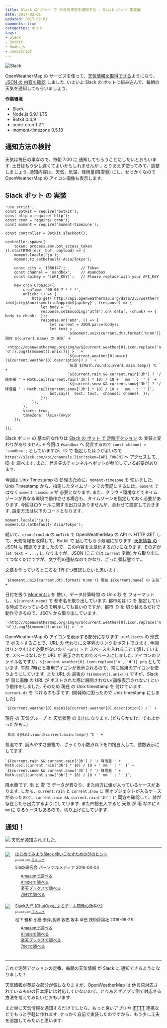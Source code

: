 ```yaml
---
title: Slack の ボット で 今日の天気を通知する - Slack ボット 実装編
date: 2017-02-01
updated: 2017-02-01
comments: true
categories: ボット
tags:
- Slack
- Botkit
- Node.js
- JavaScript
---
```


![](/assets/slack/slack.png "Slack")

OpenWeatherMap の サービスを使って、[天気情報を取得できる](/2017/01/24/Slackのボットで今日の天気を通知する-JSON取得編/)ようになり、[JSON の 内容も確認](/2017/01/29/Slackのボットで今日の天気を通知する-JSON確認編/) しました.
いよいよ Slack の ボットに組み込んで、毎朝の天気を通知してもらいましょう.

**作業環境**
- Slack
- Node.js 6.9.1 LTS
- Botkit 0.4.9
- node-cron 1.2.1
- moment-timezone 0.5.10


## 通知方法の検討
天気は毎日の事なので、毎朝 7:00 に 通知してもらうことにしたいとおもいます. 土日はもう少し遅くてよいかもしれませんが... とりあえず使ってみて、調整しましょう.
通知内容は、天気、気温、降雨量(降雪量) にし、せっかくなので OpenWeatherMap の アイコン画像も表示します.


## Slack ボット の 実装
```javascrip
'use strict';
const Botkit = require('botkit');
const http = require('http');
const cron = require('cron');
const moment = require('moment-timezone');

const controller = Botkit.slackbot();

controller.spawn({
    token: process.env.bot_access_token
}).startRTM((err, bot, payload) => {
    moment.locale('ja');
    moment.tz.setDefault('Asia/Tokyo');

    const city = '1850147';       // Tokyo
    const channel = 'sandbox';    // #sandbox
    const apikey = '[API_KEY]';   // Please replace with your API_KEY

    new cron.CronJob({
        cronTime: '00 00 7 * * *',
        onTick: () => {
            http.get(`http://api.openweathermap.org/data/2.5/weather?id=${city}&units=metric&appid=${apikey}`, (response) => {
                let body = '';
                response.setEncoding('utf8').on('data', (chunk) => {  body += chunk;  });
                response.on('end', () => {
                    let current = JSON.parse(body);
                    let text =
                            `${moment.unix(current.dt).format('H:mm')} 現在 ${current.name} の 天気` +
                            `<http://openweathermap.org/img/w/${current.weather[0].icon.replace('n', 'd')}.png?${moment().unix()}| > ` +
                            `${current.weather[0].main}(${current.weather[0].description}) / ` +
                            `気温 ${Math.round(current.main.temp)} ℃ ` +
                            `${current.rain && current.rain['3h'] ? '/ 降雨量 ' + Math.ceil(current.rain['3h'] * 10) / 10 + ' mm ' : '' }` +
                            `${current.snow && current.snow['3h'] ? '/ 降雪量 ' + Math.ceil(current.snow['3h'] * 10) / 10 + ' mm ' : '' }`;
                    bot.say({  text: text,  channel: channel  });
                });
            });
        },
        start: true,
        timeZone: 'Asia/Tokyo'
    });

});
```
Slack ボット の 基本的な作りは [Slack の ボット で 定時アクション](/2017/01/12/Slackのボットで定時アクション/) の 実装と変わりがありません.
※ 今回は `#sandbox` へ 発言するので `const channel = 'sandbox';` としていますが、ID で 指定したほうがよいので `https://slack.com/api/channels.list?token=[API_TOKEN]` へ アクセスして、ID を 調べます. また、発言先のチャンネルへボットが参加している必要があります.

今回は Unix Timestamp の 処理のために、`moment-timezone` を 使いました. Unix Timestamp から、指定したタイムゾーンでの表記にするには、`moment` ではなく `moment-timezone` が 必要となります. また、クラウド環境などでタイムゾーンが異なる環境で動作させる場合も、タイムゾーンを指定しておく必要があります. 今回はロケールに関する出力はありませんが、合わせて設定しておきます.  設定方法は以下のコードとなります.
```
moment.locale('ja');
moment.tz.setDefault('Asia/Tokyo');
```

続いて、`cron.CronJob` の `onTick` で OpenWeatherMap の API へ HTTP GET して、天気情報を取得して、Botkit で 話してもらう処理になります.
[天気情報 の JSON も 確認](/2017/01/29/Slackのボットで今日の天気を通知する-JSON確認編/)できましたので、この内容を文章化するだけになります. その辺が `let text = ...;` に なりますが、JSON (ここでは `current` 変数) から取り出してつなぐだけですが、文字列の連結なのでかなり、ごった煮状態です...

文章を作っているところを 1行ずつ確認したいと思います.
```
`${moment.unix(current.dt).format('H:mm')} 現在 ${current.name} の 天気` +
```
日付を扱う [Moment.js](https://momentjs.com/) を 使い、データ計算時間 の Unix 秒 を フォーマットし、`${current.name}` で 都市名を取り出しています.
都市名は ID を 指定している時点でわっているので明示しても良いのですが、都市 ID を 切り替えるだけで動作できるので、JSON から取り出しています.

```
`<http://openweathermap.org/img/w/${current.weather[0].icon.replace('n', 'd')}.png?${moment().unix()}| > ` +
```
OpenWeatherMap の アイコンを表示する部分になります. `<url|text>` の 形式 で ポストすることで、URL の 代わりに文字列のリンクをポストできます. 今回はリンクを出す必要がないので `<url| >` と スペースを入れることで潰しています. スペースなしだと URL が 表示されたのでスペースにしました.
アイコンのファイル名ですが、`${current.weather[0].icon.replace('n', 'd')}.png` としています. 午前 7時だと夜用アイコンが表示されるので、常に昼用のアイコンを使うようにしています.
また URL の 最後の `?${moment().unix()}` ですが、Slack が 同じ画像 の URL が ポストされた際に展開されない(画像表示されない) という動作をしました. そのため 現在 の Unix timestamp を 付けています. `current.dt` を つけるのも手です. (開発時に困ったので Unix timestamp にしました)

```
`${current.weather[0].main}(${current.weather[0].description}) / ` +
```
現在 の 天気グループ と 天気状態 の 出力になります. (どちらかだけ、でもよかったかも...)

```
`気温 ${Math.round(current.main.temp)} ℃ ` +
```
気温です. 読みやすさ重視で、ざっくり小数点以下を四捨五入して、整数表示にしてます.

```
`${current.rain && current.rain['3h'] ? '/ 降雨量 ' + Math.ceil(current.rain['3h'] * 10) / 10 + ' mm ' : '' }` +
`${current.snow && current.snow['3h'] ? '/ 降雪量 ' + Math.ceil(current.snow['3h'] * 10) / 10 + ' mm ' : '' }`;
```
降水量です. 雨 と 雪 で データが異なり、また両方に値が入っているケースがあります. しかも、`current.rain` と `current.snow` に 空オブジェクトが入るケースがあったので、`current.rain && current.rain['3h']` と 両方を確認して、値が存在したら出力するようにしています.
また四捨五入すると 天気 が 雨 なのに `0 mm` に なるケースもあるので、切り上げにしています.


## 通知！
![](/assets/slack/weather/06.png)
天気が通知されました.



- - - -
<div class="booklink-box" style="text-align:left;padding-bottom:20px;font-size:small;/zoom: 1;overflow: hidden;"><div class="booklink-image" style="float:left;margin:0 15px 10px 0;"><a href="//af.moshimo.com/af/c/click?a_id=860699&p_id=170&pc_id=185&pl_id=4062&s_v=b5Rz2P0601xu&url=http%3A%2F%2Fwww.amazon.co.jp%2Fexec%2Fobidos%2FASIN%2F4893623265" target="_blank" ><img src="https://images-fe.ssl-images-amazon.com/images/I/51SYfM4adrL._SL160_.jpg" style="border: none;" /></a><img src="//i.moshimo.com/af/i/impression?a_id=860699&p_id=170&pc_id=185&pl_id=4062" width="1" height="1" style="border:none;"></div><div class="booklink-info" style="line-height:120%;/zoom: 1;overflow: hidden;"><div class="booklink-name" style="margin-bottom:10px;line-height:120%"><a href="//af.moshimo.com/af/c/click?a_id=860699&p_id=170&pc_id=185&pl_id=4062&s_v=b5Rz2P0601xu&url=http%3A%2F%2Fwww.amazon.co.jp%2Fexec%2Fobidos%2FASIN%2F4893623265" target="_blank" >はじめてみようSlack 使いこなすための31のヒント</a><img src="//i.moshimo.com/af/i/impression?a_id=860699&p_id=170&pc_id=185&pl_id=4062" width="1" height="1" style="border:none;"><div class="booklink-powered-date" style="font-size:8pt;margin-top:5px;font-family:verdana;line-height:120%">posted with <a href="https://yomereba.com" rel="nofollow" target="_blank">ヨメレバ</a></div></div><div class="booklink-detail" style="margin-bottom:5px;">Slack研究会 パーソナルメディア 2016-08-03    </div><div class="booklink-link2" style="margin-top:10px;"><div class="shoplinkamazon" style="margin-right:5px;background: url('//img.yomereba.com/yl.gif') 0 0 no-repeat;padding: 2px 0 2px 18px;white-space: nowrap;"><a href="//af.moshimo.com/af/c/click?a_id=860699&p_id=170&pc_id=185&pl_id=4062&s_v=b5Rz2P0601xu&url=http%3A%2F%2Fwww.amazon.co.jp%2Fexec%2Fobidos%2FASIN%2F4893623265" target="_blank" >Amazonで調べる</a><img src="//i.moshimo.com/af/i/impression?a_id=860699&p_id=170&pc_id=185&pl_id=4062" width="1" height="1" style="border:none;"></div><div class="shoplinkkindle" style="margin-right:5px;background: url('//img.yomereba.com/yl.gif') 0 0 no-repeat;padding: 2px 0 2px 18px;white-space: nowrap;"><a href="//af.moshimo.com/af/c/click?a_id=860699&p_id=170&pc_id=185&pl_id=4062&s_v=b5Rz2P0601xu&url=http%3A%2F%2Fwww.amazon.co.jp%2Fexec%2Fobidos%2FASIN%2FB01L7HCBT2%2F" target="_blank" >Kindleで調べる</a><img src="//i.moshimo.com/af/i/impression?a_id=860699&p_id=170&pc_id=185&pl_id=4062" width="1" height="1" style="border:none;"></div><div class="shoplinkrakuten" style="margin-right:5px;background: url('//img.yomereba.com/yl.gif') 0 -50px no-repeat;padding: 2px 0 2px 18px;white-space: nowrap;"><a href="//af.moshimo.com/af/c/click?a_id=862013&p_id=56&pc_id=56&pl_id=637&s_v=b5Rz2P0601xu&url=http%3A%2F%2Fbooks.rakuten.co.jp%2Frb%2F14364488%2F" target="_blank" >楽天ブックスで調べる</a><img src="//i.moshimo.com/af/i/impression?a_id=862013&p_id=56&pc_id=56&pl_id=637" width="1" height="1" style="border:none;"></div>            <div class="shoplinkseven" style="margin-right:5px;background: url('//img.yomereba.com/yl.gif') 0 -100px no-repeat;padding: 2px 0 2px 18px;white-space: nowrap;"><a href="//af.moshimo.com/af/c/click?a_id=860693&p_id=932&pc_id=1188&pl_id=12456&s_v=b5Rz2P0601xu&url=http%3A%2F%2F7net.omni7.jp%2Fsearch%2F%3FsearchKeywordFlg%3D1%26keyword%3D4-89-362326-3%2520%257C%25204-893-62326-3%2520%257C%25204-8936-2326-3%2520%257C%25204-89362-326-3%2520%257C%25204-893623-26-3%2520%257C%25204-8936232-6-3" target="_blank" >7netで調べる<img src="//i.moshimo.com/af/i/impression?a_id=860693&p_id=932&pc_id=1188&pl_id=12456" width="1" height="1" style="border:none;"></a></div>                          </div></div><div class="booklink-footer" style="clear: left"></div></div>

<div class="booklink-box" style="text-align:left;padding-bottom:20px;font-size:small;/zoom: 1;overflow: hidden;"><div class="booklink-image" style="float:left;margin:0 15px 10px 0;"><a href="//af.moshimo.com/af/c/click?a_id=860699&p_id=170&pc_id=185&pl_id=4062&s_v=b5Rz2P0601xu&url=http%3A%2F%2Fwww.amazon.co.jp%2Fexec%2Fobidos%2FASIN%2F4774182389" target="_blank" ><img src="https://images-fe.ssl-images-amazon.com/images/I/51g9K9r7quL._SL160_.jpg" style="border: none;" /></a><img src="//i.moshimo.com/af/i/impression?a_id=860699&p_id=170&pc_id=185&pl_id=4062" width="1" height="1" style="border:none;"></div><div class="booklink-info" style="line-height:120%;/zoom: 1;overflow: hidden;"><div class="booklink-name" style="margin-bottom:10px;line-height:120%"><a href="//af.moshimo.com/af/c/click?a_id=860699&p_id=170&pc_id=185&pl_id=4062&s_v=b5Rz2P0601xu&url=http%3A%2F%2Fwww.amazon.co.jp%2Fexec%2Fobidos%2FASIN%2F4774182389" target="_blank" >Slack入門 [ChatOpsによるチーム開発の効率化]</a><img src="//i.moshimo.com/af/i/impression?a_id=860699&p_id=170&pc_id=185&pl_id=4062" width="1" height="1" style="border:none;"><div class="booklink-powered-date" style="font-size:8pt;margin-top:5px;font-family:verdana;line-height:120%">posted with <a href="https://yomereba.com" rel="nofollow" target="_blank">ヨメレバ</a></div></div><div class="booklink-detail" style="margin-bottom:5px;">松下 雅和,小島 泰洋,長瀬 敦史,坂本 卓巳 技術評論社 2016-06-28    </div><div class="booklink-link2" style="margin-top:10px;"><div class="shoplinkamazon" style="margin-right:5px;background: url('//img.yomereba.com/yl.gif') 0 0 no-repeat;padding: 2px 0 2px 18px;white-space: nowrap;"><a href="//af.moshimo.com/af/c/click?a_id=860699&p_id=170&pc_id=185&pl_id=4062&s_v=b5Rz2P0601xu&url=http%3A%2F%2Fwww.amazon.co.jp%2Fexec%2Fobidos%2FASIN%2F4774182389" target="_blank" >Amazonで調べる</a><img src="//i.moshimo.com/af/i/impression?a_id=860699&p_id=170&pc_id=185&pl_id=4062" width="1" height="1" style="border:none;"></div><div class="shoplinkkindle" style="margin-right:5px;background: url('//img.yomereba.com/yl.gif') 0 0 no-repeat;padding: 2px 0 2px 18px;white-space: nowrap;"><a href="//af.moshimo.com/af/c/click?a_id=860699&p_id=170&pc_id=185&pl_id=4062&s_v=b5Rz2P0601xu&url=http%3A%2F%2Fwww.amazon.co.jp%2Fexec%2Fobidos%2FASIN%2FB01HI2TD28%2F" target="_blank" >Kindleで調べる</a><img src="//i.moshimo.com/af/i/impression?a_id=860699&p_id=170&pc_id=185&pl_id=4062" width="1" height="1" style="border:none;"></div><div class="shoplinkrakuten" style="margin-right:5px;background: url('//img.yomereba.com/yl.gif') 0 -50px no-repeat;padding: 2px 0 2px 18px;white-space: nowrap;"><a href="//af.moshimo.com/af/c/click?a_id=862013&p_id=56&pc_id=56&pl_id=637&s_v=b5Rz2P0601xu&url=http%3A%2F%2Fbooks.rakuten.co.jp%2Frb%2F14263497%2F" target="_blank" >楽天ブックスで調べる</a><img src="//i.moshimo.com/af/i/impression?a_id=862013&p_id=56&pc_id=56&pl_id=637" width="1" height="1" style="border:none;"></div>           <div class="shoplinkseven" style="margin-right:5px;background: url('//img.yomereba.com/yl.gif') 0 -100px no-repeat;padding: 2px 0 2px 18px;white-space: nowrap;"><a href="//af.moshimo.com/af/c/click?a_id=860693&p_id=932&pc_id=1188&pl_id=12456&s_v=b5Rz2P0601xu&url=http%3A%2F%2F7net.omni7.jp%2Fsearch%2F%3FsearchKeywordFlg%3D1%26keyword%3D4-77-418238-4%2520%257C%25204-774-18238-4%2520%257C%25204-7741-8238-4%2520%257C%25204-77418-238-4%2520%257C%25204-774182-38-4%2520%257C%25204-7741823-8-4" target="_blank" >7netで調べる<img src="//i.moshimo.com/af/i/impression?a_id=860693&p_id=932&pc_id=1188&pl_id=12456" width="1" height="1" style="border:none;"></a></div>                          </div></div><div class="booklink-footer" style="clear: left"></div></div>



- - - -
これで定時アクションの定番、毎朝の天気情報 が Slack に 通知できるようになりました！

天気情報が英語な部分が気になりますが、OpenWeatherMap は 他言語対応されているものの日本語には対応していないので、とりあえずアプリ側で対応する方法を考えてみたいとおもいます.

また単に天気情報を通知するだけでしたら、もっと良いアプリや [IFTTT](https://ja.wikipedia.org/wiki/IFTTT) 連携などでもっと手軽に作れます. せっかく自前で実装したのですから、もう少し工夫を追加してみたいと思います.
